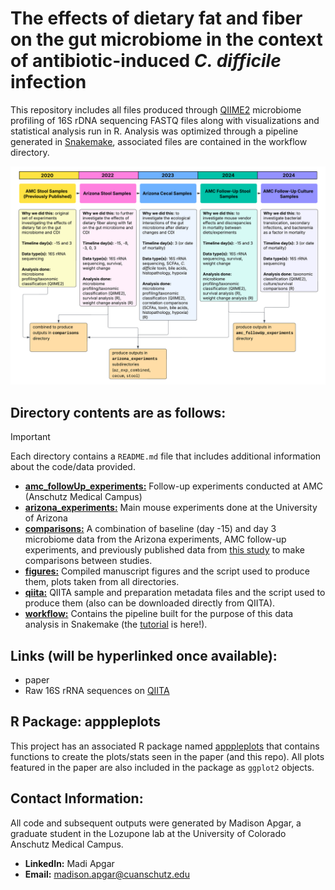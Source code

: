 # The effects of dietary fat and fiber on the gut microbiome in the context of antibiotic-induced *C. difficile* infection

This repository includes all files produced through [QIIME2](https://qiime2.org/) microbiome profiling of 16S rDNA sequencing FASTQ files along with visualizations and statistical analysis run in R. Analysis was optimized through a pipeline generated in [Snakemake](https://snakemake.github.io/), associated files are contained in the workflow directory. 

![](diet_mouse_cdiff_flowchart.png)

## Directory contents are as follows:
> [!IMPORTANT] 
> Each directory contains a `README.md` file that includes additional information about the code/data provided.

- [**amc_followUp_experiments:**](https://github.com/madiapgar/diet_mouse_cdiff/tree/master/amc_followUp_experiments) Follow-up experiments conducted at AMC (Anschutz Medical Campus)
- [**arizona_experiments:**](https://github.com/madiapgar/diet_mouse_cdiff/tree/master/arizona_experiments) Main mouse experiments done at the University of Arizona 
- [**comparisons:**](https://github.com/madiapgar/diet_mouse_cdiff/tree/master/comparisons) A combination of baseline (day -15) and day 3 microbiome data from the Arizona experiments, AMC follow-up experiments, and previously published data from [this study](https://www.nature.com/articles/s41522-022-00276-1) to make comparisons between studies.
- [**figures:**](https://github.com/madiapgar/diet_mouse_cdiff/tree/master/figures) Compiled manuscript figures and the script used to produce them, plots taken from all directories.
- [**qiita:**](https://github.com/madiapgar/diet_mouse_cdiff/tree/master/qiita) QIITA sample and preparation metadata files and the script used to produce them (also can be downloaded directly from QIITA). 
- [**workflow:**](https://github.com/madiapgar/diet_mouse_cdiff/tree/master/workflow) Contains the pipeline built for the purpose of this data analysis in Snakemake (the [tutorial](https://github.com/madiapgar/diet_mouse_cdiff/blob/master/workflow/tutorial/tutorial.md) is here!).


## Links (will be hyperlinked once available):
- paper
- Raw 16S rRNA sequences on [QIITA](https://qiita.ucsd.edu/study/description/16008#)

## R Package: apppleplots
This project has an associated R package named [apppleplots](https://github.com/madiapgar/apppleplots) that contains functions to create the plots/stats seen in the paper (and this repo). All plots featured in the paper are also included in the package as `ggplot2` objects. 

## Contact Information: 
All code and subsequent outputs were generated by Madison Apgar, a graduate student in the Lozupone lab at the University of Colorado Anschutz Medical Campus.

- **LinkedIn:** Madi Apgar
- **Email:** madison.apgar@cuanschutz.edu


  
